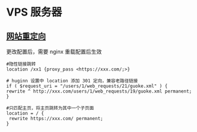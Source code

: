 # VPS 服务器

## [网站重定向](https://www.jb51.net/article/146957.htm)

更改配置后，需要 nginx 重载配置后生效

```shell
#隐性链接跳转
location /xx1 {proxy_pass <https://xxx.com/;>}

# huginn 设置中 location 添加 301 定向，兼容老路径链接
if ( $request_uri = "/users/1/web_requests/21/guoke.xml" ) {
rewrite ^ http://xxx.com/users/1/web_requests/19/guoke.xml permanent;
}

#只匹配主页，将主页跳转为其中一个子页面
location = / {
 rewrite https://xxx.com/ permanent;
}
```
